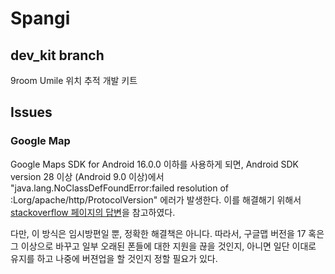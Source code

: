 # Spangi

## dev_kit branch

9room Umile 위치 추적 개발 키트

## Issues

### Google Map

Google Maps SDK for Android 16.0.0 이하를 사용하게 되면, Android SDK version 28 이상 (Android 9.0 이상)에서 "java.lang.NoClassDefFoundError:failed resolution of :Lorg/apache/http/ProtocolVersion" 에러가 발생한다. 이를 해결해기 위해서 [stackoverflow 페이지의 답변](https://stackoverflow.com/questions/50461881/java-lang-noclassdeffounderrorfailed-resolution-of-lorg-apache-http-protocolve)을 참고하였다.

다만, 이 방식은 임시방편일 뿐, 정확한 해결책은 아니다. 따라서, 구글맵 버전을 17 혹은 그 이상으로 바꾸고 일부 오래된 폰들에 대한 지원을 끊을 것인지, 아니면 일단 이대로 유지를 하고 나중에 버젼업을 할 것인지 정할 필요가 있다.
